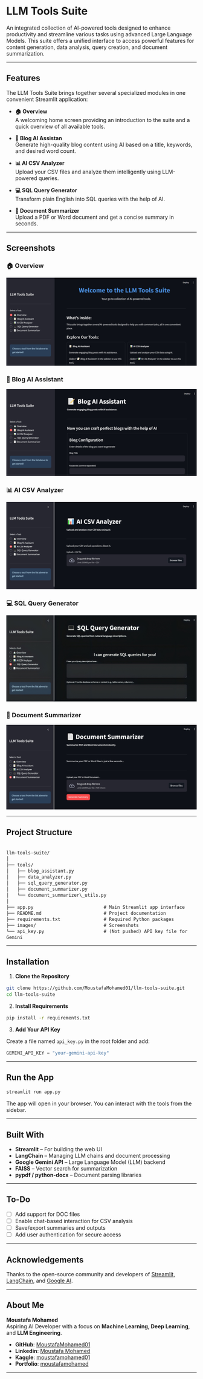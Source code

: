 # LLM Tools Suite

An integrated collection of AI-powered tools designed to enhance productivity and streamline various tasks using advanced Large Language Models. This suite offers a unified interface to access powerful features for content generation, data analysis, query creation, and document summarization.

---

## Features
The LLM Tools Suite brings together several specialized modules in one convenient Streamlit application:

- **🏠 Overview**  
  A welcoming home screen providing an introduction to the suite and a quick overview of all available tools.

- **📝 Blog AI Assistan**  
  Generate high-quality blog content using AI based on a title, keywords, and desired word count.

- **📊 AI CSV Analyzer**  
  Upload your CSV files and analyze them intelligently using LLM-powered queries.

- **💻 SQL Query Generator**  
  Transform plain English into SQL queries with the help of AI.

- **📄 Document Summarizer**  
  Upload a PDF or Word document and get a concise summary in seconds.

---

## Screenshots

### 🏠 Overview
![Overview](images/overview.png)

### 📝 Blog AI Assistant
![Blog Assistant](images/blog_assistant.png)

### 📊 AI CSV Analyzer
![CSV Analyzer](images/data_analyzer.png)

### 💻 SQL Query Generator
![SQL Generator](images/sql_generator.png)

### 📄 Document Summarizer
![Document Summarizer](images/document_summarizer.png)

---

## Project Structure

```

llm-tools-suite/
│
├── tools/
│   ├── blog_assistant.py
│   ├── data_analyzer.py
│   ├── sql_query_generator.py
│   ├── document_summarizer.py
│   └── document_summarizer\_utils.py
│
├── app.py                          # Main Streamlit app interface
├── README.md                       # Project documentation
├── requirements.txt                # Required Python packages
├── images/                         # Screenshots
└── api_key.py                      # (Not pushed) API key file for Gemini

````

---

## Installation

1. **Clone the Repository**

```bash
git clone https://github.com/MoustafaMohamed01/llm-tools-suite.git
cd llm-tools-suite
````

2. **Install Requirements**

```bash
pip install -r requirements.txt
```

3. **Add Your API Key**

Create a file named `api_key.py` in the root folder and add:

```python
GEMINI_API_KEY = "your-gemini-api-key"
```

---

## Run the App

```bash
streamlit run app.py
```

The app will open in your browser. You can interact with the tools from the sidebar.

---

## Built With

* **Streamlit** – For building the web UI
* **LangChain** – Managing LLM chains and document processing
* **Google Gemini API** – Large Language Model (LLM) backend
* **FAISS** – Vector search for summarization
* **pypdf / python-docx** – Document parsing libraries

---

## To-Do

* [ ] Add support for DOC files
* [ ] Enable chat-based interaction for CSV analysis
* [ ] Save/export summaries and outputs
* [ ] Add user authentication for secure access

---

## Acknowledgements

Thanks to the open-source community and developers of [Streamlit](https://streamlit.io), [LangChain](https://www.langchain.com/), and [Google AI](https://ai.google/).

---

## About Me

**Moustafa Mohamed**  
Aspiring AI Developer with a focus on **Machine Learning, Deep Learning**, and **LLM Engineering**.

* **GitHub**: [MoustafaMohamed01](https://github.com/MoustafaMohamed01)
* **Linkedin**: [Moustafa Mohamed](https://www.linkedin.com/in/moustafamohamed01/)
* **Kaggle**: [moustafamohamed01](https://www.kaggle.com/moustafamohamed01)
* **Portfolio**: [moustafamohamed](https://moustafamohamed.netlify.app/)

---
